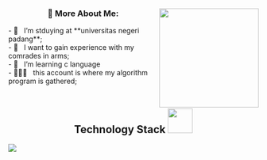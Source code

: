<div align="center">

  



  ### 🧐 More About Me:    <img align='right' src='https://user-images.githubusercontent.com/5713670/87202985-820dcb80-c2b6-11ea-9f56-7ec461c497c3.gif' width='200'>

<div align = "left">
- 🔭 &nbsp; I’m stduying at **universitas negeri padang**;<br>
- 🤝 &nbsp; I want to gain experience with my comrades in arms;<br>
- 🌱 &nbsp; I’m learning c language <br>
- 👨🏻‍💻 &nbsp; this account is where my algorithm program is gathered;<br>
</div>
<br>
<h2 align="center">Technology Stack <img src="https://github.com/ritik307/ritik307/blob/main/images/laptop.gif" width="50"></h2>
<p align="left">
 <img src="https://img.shields.io/badge/C-00599C?style=flat-square&logo=c&logoColor=white"/>
